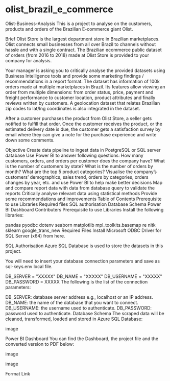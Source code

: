 # olist_brazil_e_commerce
Olist-Business-Analysis
This is a project to analyse on the customers, products and orders of the Brazilian E-commerce giant Olist.

Brief
Olist Store is the largest department store in Brazilian marketplaces. Olist connects small businesses from all over Brazil to channels without hassle and with a single contract. The Brazilian ecommerce public dataset of orders (from 2016 to 2018) made at Olist Store is provided to your company for analysis.

Your manager is asking you to critically analyse the provided datasets using Business Intelligence tools and provide some marketing findings / recommendations in a report format. The dataset has information of 100k orders made at multiple marketplaces in Brazil. Its features allow viewing an order from multiple dimensions: from order status, price, payment and freight performance to customer location, product attributes and finally reviews written by customers. A geolocation dataset that relates Brazilian zip codes to lat/lng coordinates is also integrated in the dataset.

After a customer purchases the product from Olist Store, a seller gets notified to fulfill that order. Once the customer receives the product, or the estimated delivery date is due, the customer gets a satisfaction survey by email where they can give a note for the purchase experience and write down some comments.

Objective
Create data pipeline to ingest data in PostgreSQL or SQL server database
Use Power BI to answer following questions:
How many customers, orders, and orders per customer does the company have?
What is the number of customers by state?
What is the number of orders by month?
What are the top 5 product categories?
Visualise the company’s customers’ demographics, sales trend, orders by categories, orders changes by year, etc. and use Power BI to help make better decisions
Map and compare report data with data from database query to validate the reports
Critically analyse relevant data using statistical methods
Provide some recommendations and improvements
Table of Contents
Prerequisite to use
Libraries
Required files
SQL authorisation
Database Schema
Power BI Dashboard
Contributers
Prerequisite to use
Libraries
Install the following libraries:

pandas
pyodbc
dotenv
seaborn
matplotlib
mpl_toolkits.basemap
re
nltk
sklearn
google_trans_new
Required Files
Install Microsoft ODBC Driver for SQL Server (x64) from here.

SQL Authorisation
Azure SQL Database is used to store the datasets in this project.

You will need to insert your database connection parameters and save as sql-keys.env local file.

DB_SERVER = "XXXXX"
DB_NAME = "XXXXX" 
DB_USERNAME = "XXXXX"
DB_PASSWORD = XXXXX
The following is the list of the connection parameters:

DB_SERVER: database server address e.g., localhost or an IP address.
DB_NAME: the name of the database that you want to connect.
DB_USERNAME: the username used to authenticate.
DB_PASSWORD: password used to authenticate.
Database Schema
The scraped data will be cleaned, transformed, loaded and stored in Azure SQL Database:

image

Power BI Dashboard
You can find the Dashboard, the project file and the converted version to PDF below:

image

image

Format	Link
